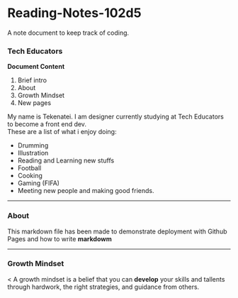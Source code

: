 # Reading-Notes-102d5
A note document to keep track of coding.  
### Tech Educators  
**Document Content**  
 1. Brief intro  
 2. About  
 3. Growth Mindset  
 4. New pages  

My name is Tekenatei. I am designer currently studying at Tech Educators to become a front end dev.  
These are a list of what i enjoy doing:  
 + Drumming  
 + Illustration
 + Reading and Learning new stuffs
 + Football
 + Cooking
 + Gaming (FIFA)
 + Meeting new people and making good friends.  
***


### About  
This markdown file has been made to demonstrate deployment with Github Pages and how to write **markdowm**  

***

### Growth Mindset  
< A growth mindset is a belief that you can **develop** your skills and tallents through hardwork, the right strategies, and guidance from others.
